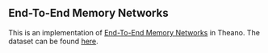 ## End-To-End Memory Networks
This is an implementation of [End-To-End Memory Networks](http://arxiv.org/abs/1503.08895v4) in Theano. The dataset can be found [here](http://fb.ai/babi).







